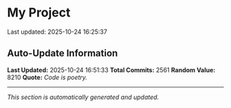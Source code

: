 # My Project


Last updated: 2025-10-24 16:25:37








































































































































































































































































































































































































































































































































































































































































































































































































































































































































































































































































































































































































































































































































































































































































































































































































































































































































































































































































































































































































































































































































































































































































































































































































































































































































































































































































































































































































































































































































































































































































## Auto-Update Information

**Last Updated:** 2025-10-24 16:51:33
**Total Commits:** 2561
**Random Value:** 8210
**Quote:** _Code is poetry._

---
_This section is automatically generated and updated._